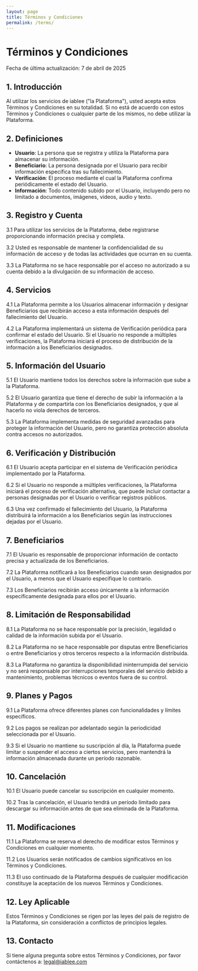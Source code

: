 ```yaml
---
layout: page
title: Términos y Condiciones
permalink: /terms/
---
```


# Términos y Condiciones

<p class="text-lg font-semibold mb-4">Fecha de última actualización: 7 de abril de 2025</p>

## 1. Introducción

Al utilizar los servicios de iablee ("la Plataforma"), usted acepta estos Términos y Condiciones en su totalidad. Si no está de acuerdo con estos Términos y Condiciones o cualquier parte de los mismos, no debe utilizar la Plataforma.

## 2. Definiciones

- **Usuario**: La persona que se registra y utiliza la Plataforma para almacenar su información.
- **Beneficiario**: La persona designada por el Usuario para recibir información específica tras su fallecimiento.
- **Verificación**: El proceso mediante el cual la Plataforma confirma periódicamente el estado del Usuario.
- **Información**: Todo contenido subido por el Usuario, incluyendo pero no limitado a documentos, imágenes, videos, audio y texto.

## 3. Registro y Cuenta

3.1 Para utilizar los servicios de la Plataforma, debe registrarse proporcionando información precisa y completa.

3.2 Usted es responsable de mantener la confidencialidad de su información de acceso y de todas las actividades que ocurran en su cuenta.

3.3 La Plataforma no se hace responsable por el acceso no autorizado a su cuenta debido a la divulgación de su información de acceso.

## 4. Servicios

4.1 La Plataforma permite a los Usuarios almacenar información y designar Beneficiarios que recibirán acceso a esta información después del fallecimiento del Usuario.

4.2 La Plataforma implementará un sistema de Verificación periódica para confirmar el estado del Usuario. Si el Usuario no responde a múltiples verificaciones, la Plataforma iniciará el proceso de distribución de la información a los Beneficiarios designados.

## 5. Información del Usuario

5.1 El Usuario mantiene todos los derechos sobre la información que sube a la Plataforma.

5.2 El Usuario garantiza que tiene el derecho de subir la información a la Plataforma y de compartirla con los Beneficiarios designados, y que al hacerlo no viola derechos de terceros.

5.3 La Plataforma implementa medidas de seguridad avanzadas para proteger la información del Usuario, pero no garantiza protección absoluta contra accesos no autorizados.

## 6. Verificación y Distribución

6.1 El Usuario acepta participar en el sistema de Verificación periódica implementado por la Plataforma.

6.2 Si el Usuario no responde a múltiples verificaciones, la Plataforma iniciará el proceso de verificación alternativa, que puede incluir contactar a personas designadas por el Usuario o verificar registros públicos.

6.3 Una vez confirmado el fallecimiento del Usuario, la Plataforma distribuirá la información a los Beneficiarios según las instrucciones dejadas por el Usuario.

## 7. Beneficiarios

7.1 El Usuario es responsable de proporcionar información de contacto precisa y actualizada de los Beneficiarios.

7.2 La Plataforma notificará a los Beneficiarios cuando sean designados por el Usuario, a menos que el Usuario especifique lo contrario.

7.3 Los Beneficiarios recibirán acceso únicamente a la información específicamente designada para ellos por el Usuario.

## 8. Limitación de Responsabilidad

8.1 La Plataforma no se hace responsable por la precisión, legalidad o calidad de la información subida por el Usuario.

8.2 La Plataforma no se hace responsable por disputas entre Beneficiarios o entre Beneficiarios y otros terceros respecto a la información distribuida.

8.3 La Plataforma no garantiza la disponibilidad ininterrumpida del servicio y no será responsable por interrupciones temporales del servicio debido a mantenimiento, problemas técnicos o eventos fuera de su control.

## 9. Planes y Pagos

9.1 La Plataforma ofrece diferentes planes con funcionalidades y límites específicos.

9.2 Los pagos se realizan por adelantado según la periodicidad seleccionada por el Usuario.

9.3 Si el Usuario no mantiene su suscripción al día, la Plataforma puede limitar o suspender el acceso a ciertos servicios, pero mantendrá la información almacenada durante un período razonable.

## 10. Cancelación

10.1 El Usuario puede cancelar su suscripción en cualquier momento.

10.2 Tras la cancelación, el Usuario tendrá un período limitado para descargar su información antes de que sea eliminada de la Plataforma.

## 11. Modificaciones

11.1 La Plataforma se reserva el derecho de modificar estos Términos y Condiciones en cualquier momento.

11.2 Los Usuarios serán notificados de cambios significativos en los Términos y Condiciones.

11.3 El uso continuado de la Plataforma después de cualquier modificación constituye la aceptación de los nuevos Términos y Condiciones.

## 12. Ley Aplicable

Estos Términos y Condiciones se rigen por las leyes del país de registro de la Plataforma, sin consideración a conflictos de principios legales.

## 13. Contacto

Si tiene alguna pregunta sobre estos Términos y Condiciones, por favor contáctenos a: legal@iablee.com